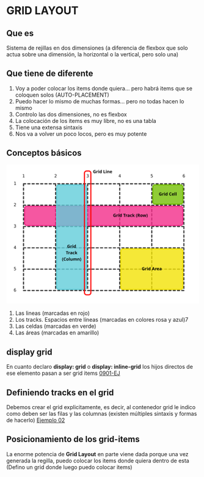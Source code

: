 # GRID LAYOUT

## Que es

Sistema de rejillas en dos dimensiones (a diferencia de flexbox que solo actua sobre una dimensión, la horizontal o la vertical, pero solo una)

## Que tiene de diferente

1. Voy a poder colocar los items donde quiera... pero habrá items que se coloquen solos (AUTO-PLACEMENT)
2. Puedo hacer lo mismo de muchas formas... pero no todas hacen lo mismo
3. Controlo las dos dimensiones, no es flexbox
4. La colocación de los items es muy libre, no es una tabla
5. Tiene una extensa sintaxis
6. Nos va a volver un poco locos, pero es muy potente

## Conceptos básicos

![Grid Line](./doc/img/grid-concepts.svg)

1. Las lineas (marcadas en rojo)
2. Los tracks. Espacios entre líneas (marcadas en colores rosa y azul)7
3. Las celdas (marcadas en verde)
4. Las áreas (marcadas en amarillo)

## display grid

En cuanto declaro **display: grid** o **display: inline-grid** los hijos directos de ese elemento pasan a ser grid items
[0901-EJ](./0901-EJ/)

## Definiendo tracks en el grid

Debemos crear el grid explicitamente, es decir, al contenedor grid le indico como deben ser las filas y las columnas (existen múltiples sintaxis y formas de hacerlo)
[Ejemplo 02](./0902-EJ/)

## Posicionamiento de los grid-items

La enorme potencia de **Grid Layout** en parte viene dada porque una vez generada la regilla, puedo colocar los items donde quiera dentro de esta (Defino un grid donde luego puedo colocar items)
